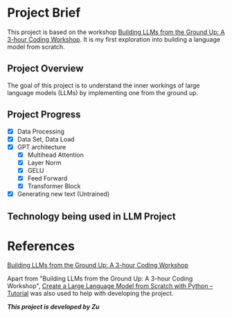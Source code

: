 # Project Brief
This project is based on the workshop [Building LLMs from the Ground Up: A 3-hour Coding Workshop](https://magazine.sebastianraschka.com/p/building-llms-from-the-ground-up). It is my first exploration into building a language model from scratch.

## Project Overview
The goal of this project is to understand the inner workings of large language models (LLMs) by implementing one from the ground up.

## Project Progress
-[x] Data Processing
-[x] Data Set, Data Load
-[x] GPT architecture
    -[x] Multihead Attention
    -[x] Layer Norm
    -[x] GELU
    -[x] Feed Forward
    -[x] Transformer Block
-[x] Generating new text (Untrained)

## Technology being used in LLM Project

# References
[Building LLMs from the Ground Up: A 3-hour Coding Workshop](https://magazine.sebastianraschka.com/p/building-llms-from-the-ground-up)

Apart from "Building LLMs from the Ground Up: A 3-hour Coding Workshop", [Create a Large Language Model from Scratch with Python – Tutorial](https://www.youtube.com/watch?v=UU1WVnMk4E8) was also used to help with developing the project.

***This project is developed by Zu***